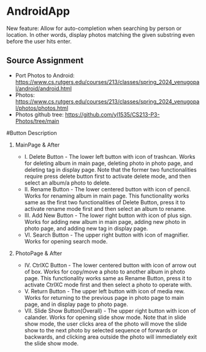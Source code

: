 # AndroidApp
New feature: Allow for auto-completion when searching by person or location. In other words, display photos matching the given substring even before the user hits enter.
## Source Assignment
* Port Photos to Android: https://www.cs.rutgers.edu/courses/213/classes/spring_2024_venugopal/android/android.html
* Photos: https://www.cs.rutgers.edu/courses/213/classes/spring_2024_venugopal/photos/photos.html
* Photos github tree: https://github.com/yl1535/CS213-P3-Photos/tree/main

#Button Description

1. MainPage & After
    * I. Delete Button - The lower left button with icon of trashcan. Works for deleting album in main page, deleting photo in photo page, and deleting tag in display page. Note that the former two functionalities require press delete button first to activate delete mode, and then select an album/a photo to delete.
    * II. Rename Button - The lower centered button with icon of pencil. Works for renaming album in main page. This functionality works same as the first two functionalities of Delete Button, press it to activate rename mode first and then select an album to rename.
    * III. Add New Button - The lower right button with icon of plus sign. Works for adding new album in main page, adding new photo in photo page, and adding new tag in display page.
    * VI. Search Button - The upper right button with icon of magnifier. Works for opening search mode.

2. PhotoPage & After
    * IV. CtrlXC Button - The lower centered button with icon of arrow out of box. Works for copy/move a photo to another album in photo page. This functionality works same as Rename Button, press it to activate CtrlXC mode first and then select a photo to operate with.
    * V. Return Button - The upper left button with icon of media rew. Works for returning to the previous page in photo page to main page, and in display page to photo page.
    * VII. Slide Show Button(Overall) - The upper right button with icon of calander. Works for opening slide show mode. Note that in slide show mode, the user clicks area of the photo will move the slide show to the next photo by selected sequence of forwards or backwards, and clicking area outside the photo will immediately exit the slide show mode.